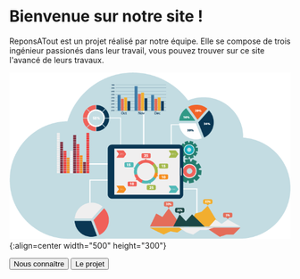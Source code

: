 <head>
  <meta charset="utf-8" />
  <title>RéponsAtout</title>
  <style>
    
.button {
  border: none;
  color: white;
  border-radius: 10px;
  padding: 16px 32px;
  text-align: center;
  text-decoration: none;
  display: inline-block;
  font-size: 16px;
  margin: 4px 2px;
  transition-duration: 0.4s;
  cursor: pointer;
}

.button1 {
  background-color: white; 
  color: #165A97; 
  border: 2px solid #165A97;
}

.button1:hover {
  background-color: #165A97;
  color: white;
}
    
.button2 {
  background-color: white; 
  color: #159758; 
  border: 2px solid #159758;
}

.button2:hover {
  background-color: #159758;
  color: white;
}

</style>
</head>


# Bienvenue sur notre site !

ReponsATout est un projet réalisé par notre équipe. Elle se compose de trois ingénieur passionés dans leur travail, vous pouvez trouver sur ce site l'avancé de leurs travaux.

![Banner](./assets/Images/page_p.png){:align=center width="500" height="300"}



<button class="button button1">Nous connaître</button>
<button class="button button2">Le projet</button>
